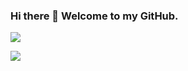 ### Hi there 👋 Welcome to my GitHub.

<img src="https://github-readme-stats.vercel.app/api/top-langs?username=Sing-Kai&layout=compact&hide=C,Java,Html"/>

[![](https://img.shields.io/badge/linkedin-%230077B5.svg?style=for-the-badge&logo=linkedin)](https://www.linkedin.com/in/Sing-Kai/)
